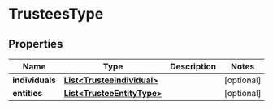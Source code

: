 

# TrusteesType


## Properties

| Name | Type | Description | Notes |
|------------ | ------------- | ------------- | -------------|
|**individuals** | [**List&lt;TrusteeIndividual&gt;**](TrusteeIndividual.md) |  |  [optional] |
|**entities** | [**List&lt;TrusteeEntityType&gt;**](TrusteeEntityType.md) |  |  [optional] |



